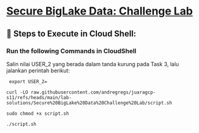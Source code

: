 # [Secure BigLake Data: Challenge Lab](https://www.cloudskillsboost.google/focuses/64458?parent=catalog)


## 🚀 **Steps to Execute in Cloud Shell:**
### Run the following Commands in CloudShell
Salin nilai USER_2 yang berada dalam tanda kurung pada Task 3, lalu jalankan perintah berikut:
```
 export USER_2=
```
```
curl -LO raw.githubusercontent.com/andregregs/juaragcp-s11/refs/heads/main/lab-solutions/Secure%20BigLake%20Data%20Challenge%20Lab/script.sh

sudo chmod +x script.sh

./script.sh

```